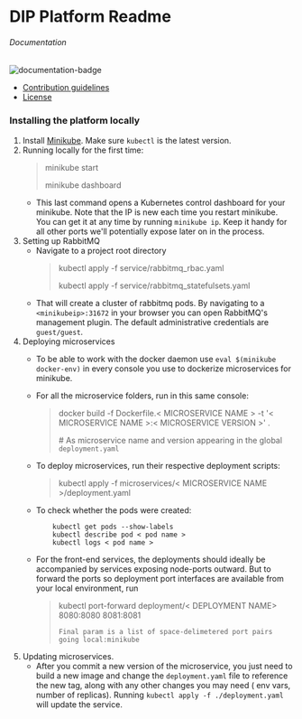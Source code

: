 # DIP Platform Readme

###### Documentation
![documentation-badge](https://img.shields.io/badge/Documentation-6.19%25%20%287%2F113%29-red.svg)

* [Contribution guidelines](CONTRIBUTION.md)
* [License](LICENSE)

### Installing the platform locally

1. Install [Minikube](https://kubernetes.io/docs/tasks/tools/install-minikube/). Make sure `kubectl` 
is the latest version.
2. Running locally for the first time:
    > minikube start  
    >
    > minikube dashboard
    * This last command opens a Kubernetes control dashboard for your minikube. 
    Note that the IP is new each time you restart minikube. You can get it at any time by running `minikube ip`.
    Keep it handy for all other ports we'll potentially expose later on in the process.
3. Setting up RabbitMQ    
    * Navigate to a project root directory
         > kubectl apply -f service/rabbitmq_rbac.yaml
         >
         > kubectl apply -f service/rabbitmq_statefulsets.yaml
    * That will create a cluster of rabbitmq pods. By navigating to a `<minikubeip>:31672` in your browser you can
    open RabbitMQ's management plugin. The default administrative credentials are `guest/guest`.
4. Deploying microservices    
    * To be able to work with the docker daemon use `eval $(minikube docker-env)` in 
    every console you use to dockerize microservices for minikube. 
    * For all the microservice folders, run in this same console:
        > docker build -f Dockerfile.< MICROSERVICE NAME > -t '< MICROSERVICE NAME >:< MICROSERVICE VERSION >' .
        >
        > \# As microservice name and version appearing in the global `deployment.yaml`
    * To deploy microservices, run their respective deployment scripts:
        > kubectl apply -f microservices/< MICROSERVICE NAME >/deployment.yaml
    * To check whether the pods were created:
    
              kubectl get pods --show-labels    
              kubectl describe pod < pod name >
              kubectl logs < pod name >
    * For the front-end services, the deployments should ideally be accompanied by services exposing node-ports outward.
    But to forward the ports so deployment port interfaces are available from your local environment, run
        > kubectl port-forward deployment/< DEPLOYMENT NAME> 8080:8080 8081:8081
        >
        > `Final param is a list of space-delimetered port pairs going local:minikube`
5. Updating microservices. 
    * After you commit a new version of the microservice, you just need to build a new image and change the 
      `deployment.yaml` file to reference the new tag, along with any other changes you may need ( env vars, number of replicas). 
      Running `kubectl apply -f ./deployment.yaml` will update the service. 
